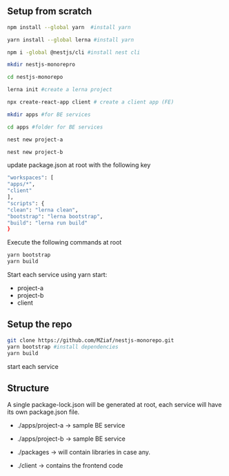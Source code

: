 ## Setup from scratch

```bash
npm install --global yarn  #install yarn

yarn install --global lerna #install yarn

npm i -global @nestjs/cli #install nest cli

mkdir nestjs-monorepro

cd nestjs-monorepo

lerna init #create a lerna project

npx create-react-app client # create a client app (FE)

mkdir apps #for BE services

cd apps #folder for BE services

nest new project-a

nest new project-b
```

update package.json at root with the following key

```bash
"workspaces": [
"apps/*",
"client"
],
"scripts": {
"clean": "lerna clean",
"bootstrap": "lerna bootstrap",
"build": "lerna run build"
}
```

Execute the following commands at root

```bash
yarn bootstrap
yarn build
```

Start each service using yarn start:

- project-a
- project-b
- client

## Setup the repo

```bash
git clone https://github.com/MZiaf/nestjs-monorepo.git
yarn bootstrap #install dependencies
yarn build 
```

start each service

## Structure

A single package-lock.json will be generated at root, each service will have its own package.json file.

- ./apps/project-a → sample BE service

- ./apps/project-b → sample BE service

- ./packages → will contain libraries in case any.

- ./client → contains the frontend code


